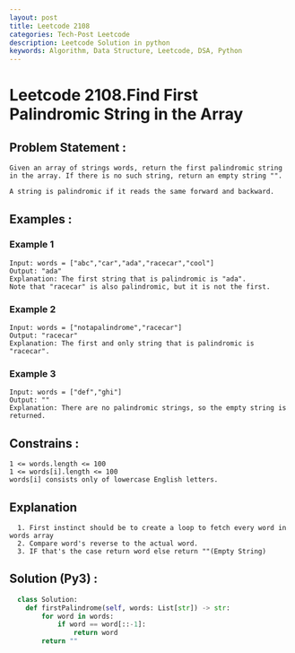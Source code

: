 ```yaml
---
layout: post
title: Leetcode 2108
categories: Tech-Post Leetcode
description: Leetcode Solution in python
keywords: Algorithm, Data Structure, Leetcode, DSA, Python
---
```

# Leetcode 2108.Find First Palindromic String in the Array

## Problem Statement : 
```
Given an array of strings words, return the first palindromic string in the array. If there is no such string, return an empty string "".

A string is palindromic if it reads the same forward and backward.
```
## Examples :

### Example 1
```
Input: words = ["abc","car","ada","racecar","cool"]
Output: "ada"
Explanation: The first string that is palindromic is "ada".
Note that "racecar" is also palindromic, but it is not the first.
```
### Example 2
```
Input: words = ["notapalindrome","racecar"]
Output: "racecar"
Explanation: The first and only string that is palindromic is "racecar".
```
### Example 3
```
Input: words = ["def","ghi"]
Output: ""
Explanation: There are no palindromic strings, so the empty string is returned.
```

## Constrains : 
```
1 <= words.length <= 100
1 <= words[i].length <= 100
words[i] consists only of lowercase English letters.
```
## Explanation
```
  1. First instinct should be to create a loop to fetch every word in words array
  2. Compare word's reverse to the actual word.
  3. IF that's the case return word else return ""(Empty String)
```

## Solution (Py3) : 
``` python
  class Solution:
    def firstPalindrome(self, words: List[str]) -> str:
        for word in words:
            if word == word[::-1]:
                return word
        return ""
```



